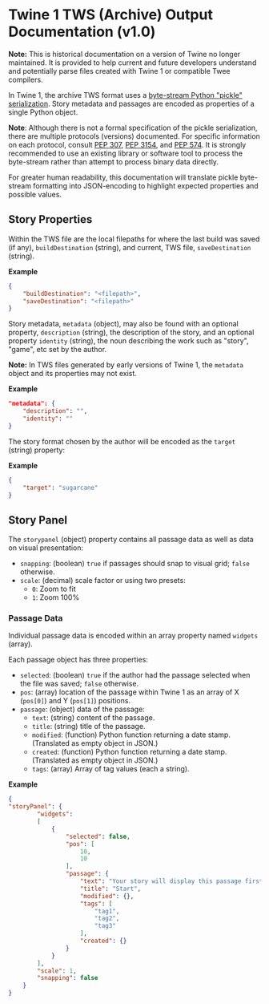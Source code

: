 # Twine 1 TWS (Archive) Output Documentation (v1.0)

**Note:** This is historical documentation on a version of Twine no longer maintained. It is provided to help current and future developers understand and potentially parse files created with Twine 1 or compatible Twee compilers.

In Twine 1, the archive TWS format uses a [byte-stream Python "pickle" serialization](https://docs.python.org/3/library/pickle.html). Story metadata and passages are encoded as properties of a single Python object.

**Note**: Although there is not a formal specification of the pickle serialization, there are multiple protocols (versions) documented. For specific information on each protocol, consult [PEP 307](https://peps.python.org/pep-0307/), [PEP 3154](https://peps.python.org/pep-3154/), and [PEP 574](https://peps.python.org/pep-0574/). It is strongly recommended to use an existing library or software tool to process the byte-stream rather than attempt to process binary data directly.

For greater human readability, this documentation will translate pickle byte-stream formatting into JSON-encoding to highlight expected properties and possible values.

## Story Properties

Within the TWS file are the local filepaths for where the last build was saved (if any), `buildDestination` (string), and current, TWS file, `saveDestination` (string).

**Example**

```json
{
    "buildDestination": "<filepath>",
    "saveDestination": "<filepath>"
}
```

Story metadata, `metadata` (object), may also be found with an optional property, `description` (string), the description of the story, and an optional property `identity` (string), the noun describing the work such as "story", "game", etc set by the author.

**Note:** In TWS files generated by early versions of Twine 1, the `metadata` object and its properties may not exist.

**Example**

```json
"metadata": {
    "description": "",
    "identity": ""
}
```

The story format chosen by the author will be encoded as the `target` (string) property:

**Example**

```json
{
    "target": "sugarcane"
}
```

## Story Panel

The `storypanel` (object) property contains all passage data as well as data on visual presentation:

* `snapping`: (boolean) `true` if passages should snap to visual grid; `false` otherwise.
* `scale`: (decimal) scale factor or using two presets:
  * `0`: Zoom to fit
  * `1`: Zoom 100%  

### Passage Data

Individual passage data is encoded within an array property named `widgets` (array).

Each passage object has three properties:

* `selected`: (boolean) `true` if the author had the passage selected when the file was saved; `false` otherwise.
* `pos`: (array) location of the passage within Twine 1 as an array of X (`pos[0]`) and Y (`pos[1]`) positions.
* `passage`: (object) data of the passage:
  * `text`: (string) content of the passage.
  * `title`: (string) title of the passage.
  * `modified`:  (function) Python function returning a date stamp. (Translated as empty object in JSON.)
  * `created`: (function) Python function returning a date stamp. (Translated as empty object in JSON.)
  * `tags`: (array) Array of tag values (each a string).

**Example**

```json
{
"storyPanel": {
        "widgets": 
        [
            {
                "selected": false,
                "pos": [
                    10,
                    10
                ],
                "passage": {
                    "text": "Your story will display this passage first. Edit it by double clicking it.",
                    "title": "Start",
                    "modified": {},
                    "tags": [
                        "tag1",
                        "tag2",
                        "tag3"
                    ],
                    "created": {}
                }
            }
        ],
        "scale": 1,
        "snapping": false
    }
}
```

